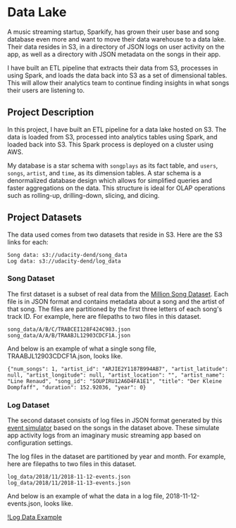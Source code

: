 # Data Lake
A music streaming startup, Sparkify, has grown their user base and song database even more and want to move their data warehouse to a data lake. Their data resides in S3, in a directory of JSON logs on user activity on the app, as well as a directory with JSON metadata on the songs in their app.

I have built an ETL pipeline that extracts their data from S3, processes in using Spark, and loads the data back into S3 as a set of dimensional tables. This will allow their analytics team to continue finding insights in what songs their users are listening to.

## Project Description
In this project, I have built an ETL pipeline for a data lake hosted on S3. The data is loaded from S3, processed into analytics tables using Spark, and loaded back into S3. This Spark process is deployed on a cluster using AWS.

My database is a star schema with `songplays` as its fact table, and `users`, `songs`, `artist`, and `time`, as its dimension tables. A star schema is a denormalized database design which allows for simplified queries and faster aggregations on the data. This structure is ideal for OLAP operations such as rolling-up, drilling-down, slicing, and dicing. 

## Project Datasets

The data used comes from two datasets that reside in S3. Here are the S3 links for each:

    Song data: s3://udacity-dend/song_data
    Log data: s3://udacity-dend/log_data

### Song Dataset

The first dataset is a subset of real data from the [Million Song Dataset](https://labrosa.ee.columbia.edu/millionsong/). Each file is in JSON format and contains metadata about a song and the artist of that song. The files are partitioned by the first three letters of each song's track ID. For example, here are filepaths to two files in this dataset.

    song_data/A/B/C/TRABCEI128F424C983.json
    song_data/A/A/B/TRAABJL12903CDCF1A.json

And below is an example of what a single song file, TRAABJL12903CDCF1A.json, looks like.

    {"num_songs": 1, "artist_id": "ARJIE2Y1187B994AB7", "artist_latitude": null, "artist_longitude": null, "artist_location": "", "artist_name": "Line Renaud", "song_id": "SOUPIRU12A6D4FA1E1", "title": "Der Kleine Dompfaff", "duration": 152.92036, "year": 0}

### Log Dataset

The second dataset consists of log files in JSON format generated by this [event simulator](https://github.com/Interana/eventsim) based on the songs in the dataset above. These simulate app activity logs from an imaginary music streaming app based on configuration settings.

The log files in the dataset are partitioned by year and month. For example, here are filepaths to two files in this dataset.

    log_data/2018/11/2018-11-12-events.json
    log_data/2018/11/2018-11-13-events.json

And below is an example of what the data in a log file, 2018-11-12-events.json, looks like.

[!Log Data Example](https://video.udacity-data.com/topher/2019/February/5c6c3f0a_log-data/log-data.png "Log Data Example")
